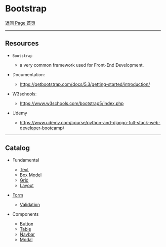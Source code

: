 # Bootstrap

[返回 Page 首页](../../index.md)

---

## Resources

- `Bootstrap`

  - a very common framework used for Front-End Development.

- Documentation:

  - https://getbootstrap.com/docs/5.3/getting-started/introduction/

- W3schools:

  - https://www.w3schools.com/bootstrap5/index.php

- Udemy
  - https://www.udemy.com/course/python-and-django-full-stack-web-developer-bootcamp/

---

## Catalog

- Fundamental

  - [Text](./text.md)
  - [Box Model](./box_model.md)
  - [Grid](./grid.md)
  - [Layout](./Layout.md)

- [Form](./form.md)

  - [Validation](./validation.md)

- Components

  - [Button](./component/button.md)
  - [Table](./component/table.md)
  - [Navbar](./component/navbar.md)
  - [Modal](./component/modal.md)

